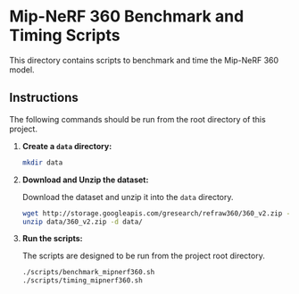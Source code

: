 # Mip-NeRF 360 Benchmark and Timing Scripts

This directory contains scripts to benchmark and time the Mip-NeRF 360 model.

## Instructions

The following commands should be run from the root directory of this project.

1.  **Create a `data` directory:**
    ```bash
    mkdir data
    ```

2.  **Download and Unzip the dataset:**

    Download the dataset and unzip it into the `data` directory.

    ```bash
    wget http://storage.googleapis.com/gresearch/refraw360/360_v2.zip -O data/360_v2.zip
    unzip data/360_v2.zip -d data/
    ```

3.  **Run the scripts:**

    The scripts are designed to be run from the project root directory.

    ```bash
    ./scripts/benchmark_mipnerf360.sh
    ./scripts/timing_mipnerf360.sh
    ```
